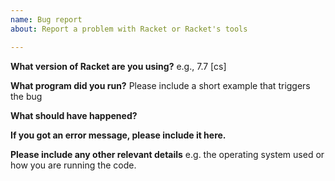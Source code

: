```yaml
---
name: Bug report
about: Report a problem with Racket or Racket's tools

---
```


**What version of Racket are you using?**
e.g., 7.7 [cs]

**What program did you run?**
Please include a short example that triggers the bug

**What should have happened?**


**If you got an error message, please include it here.**


**Please include any other relevant details**
e.g. the operating system used or how you are running the code.
